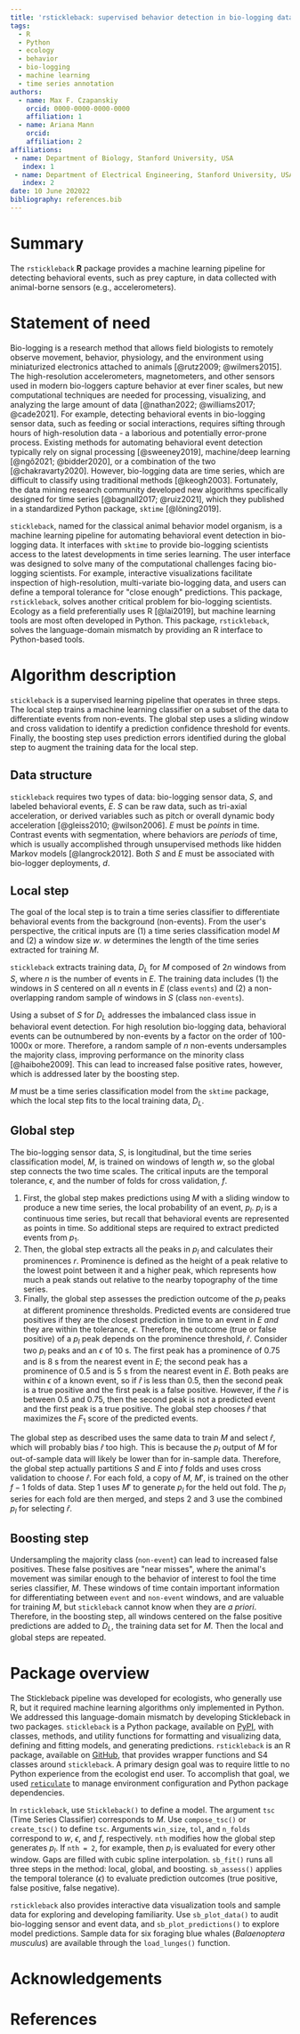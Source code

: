 ```yaml
---
title: 'rstickleback: supervised behavior detection in bio-logging data'
tags:
  - R
  - Python
  - ecology
  - behavior
  - bio-logging
  - machine learning
  - time series annotation
authors:
  - name: Max F. Czapanskiy
    orcid: 0000-0000-0000-0000
    affiliation: 1
  - name: Ariana Mann
    orcid: 
    affiliation: 2
affiliations:
 - name: Department of Biology, Stanford University, USA
   index: 1
 - name: Department of Electrical Engineering, Stanford University, USA
   index: 2
date: 10 June 202022
bibliography: references.bib
---
```


# Summary

The `rstickleback` **R** package provides a machine learning pipeline for detecting behavioral events, such as prey capture, in data collected with animal-borne sensors (e.g., accelerometers).

# Statement of need

Bio-logging is a research method that allows field biologists to remotely observe movement, behavior, physiology, and the environment using miniaturized electronics attached to animals [@rutz2009; @wilmers2015]. The high-resolution accelerometers, magnetometers, and other sensors used in modern bio-loggers capture behavior at ever finer scales, but new computational techniques are needed for processing, visualizing, and analyzing the large amount of data [@nathan2022; @williams2017; @cade2021]. For example, detecting behavioral events in bio-logging sensor data, such as feeding or social interactions, requires sifting through hours of high-resolution data - a laborious and potentially error-prone process. Existing methods for automating behavioral event detection typically rely on signal processing [@sweeney2019], machine/deep learning [@ngô2021; @bidder2020], or a combination of the two [@chakravarty2020]. However, bio-logging data are time series, which are difficult to classify using traditional methods [@keogh2003]. Fortunately, the data mining research community developed new algorithms specifically designed for time series [@bagnall2017; @ruiz2021], which they published in a standardized Python package, `sktime` [@löning2019].

`stickleback`, named for the classical animal behavior model organism, is a machine learning pipeline for automating behavioral event detection in bio-logging data. It interfaces with `sktime` to provide bio-logging scientists access to the latest developments in time series learning. The user interface was designed to solve many of the computational challenges facing bio-logging scientists. For example, interactive visualizations facilitate inspection of high-resolution, multi-variate bio-logging data, and users can define a temporal tolerance for "close enough" predictions. This package, `rstickleback`, solves another critical problem for bio-logging scientists. Ecology as a field preferentially uses R [@lai2019], but machine learning tools are most often developed in Python. This package, `rstickleback`, solves the language-domain mismatch by providing an R interface to Python-based tools.

# Algorithm description

`stickleback` is a supervised learning pipeline that operates in three steps. The local step trains a machine learning classifier on a subset of the data to differentiate events from non-events. The global step uses a sliding window and cross validation to identify a prediction confidence threshold for events. Finally, the boosting step uses prediction errors identified during the global step to augment the training data for the local step.

## Data structure

`stickleback` requires two types of data: bio-logging sensor data, $S$, and labeled behavioral events, $E$. $S$ can be raw data, such as tri-axial acceleration, or derived variables such as pitch or overall dynamic body acceleration [@gleiss2010; @wilson2006]. $E$ must be *points* in time. Contrast events with segmentation, where behaviors are *periods* of time, which is usually accomplished through unsupervised methods like hidden Markov models [@langrock2012]. Both $S$ and $E$ must be associated with bio-logger deployments, $d$.

## Local step

The goal of the local step is to train a time series classifier to differentiate behavioral events from the background (non-events). From the user's perspective, the critical inputs are (1) a time series classification model $M$ and (2) a window size $w$. $w$ determines the length of the time series extracted for training $M$.

`stickleback` extracts training data, $D_L$ for $M$ composed of $2n$ windows from $S$, where $n$ is the number of events in $E$. The training data includes (1) the windows in $S$ centered on all $n$ events in $E$ (class `events`) and (2) a non-overlapping random sample of windows in $S$ (class `non-events`).

Using a subset of $S$ for $D_L$ addresses the imbalanced class issue in behavioral event detection. For high resolution bio-logging data, behavioral events can be outnumbered by non-events by a factor on the order of 100-1000x or more. Therefore, a random sample of $n$ non-events undersamples the majority class, improving performance on the minority class [@haibohe2009]. This can lead to increased false positive rates, however, which is addressed later by the boosting step.

$M$ must be a time series classification model from the `sktime` package, which the local step fits to the local training data, $D_L$.

## Global step

The bio-logging sensor data, $S$, is longitudinal, but the time series classification model, $M$, is trained on windows of length $w$, so the global step connects the two time scales. The critical inputs are the temporal tolerance, $\epsilon$, and the number of folds for cross validation, $f$.

1.  First, the global step makes predictions using $M$ with a sliding window to produce a new time series, the local probability of an event, $p_l$. $p_l$ is a continuous time series, but recall that behavioral events are represented as points in time. So additional steps are required to extract predicted events from $p_1$.
2.  Then, the global step extracts all the peaks in $p_l$ and calculates their prominences $r$. Prominence is defined as the height of a peak relative to the lowest point between it and a higher peak, which represents how much a peak stands out relative to the nearby topography of the time series.
3.  Finally, the global step assesses the prediction outcome of the $p_l$ peaks at different prominence thresholds. Predicted events are considered true positives if they are the closest prediction in time to an event in $E$ *and* they are within the tolerance, $\epsilon$. Therefore, the outcome (true or false positive) of a $p_l$ peak depends on the prominence threshold, $\hat{r}$. Consider two $p_l$ peaks and an $\epsilon$ of 10 s. The first peak has a prominence of 0.75 and is 8 s from the nearest event in $E$; the second peak has a prominence of 0.5 and is 5 s from the nearest event in $E$. Both peaks are within $\epsilon$ of a known event, so if $\hat{r}$ is less than 0.5, then the second peak is a true positive and the first peak is a false positive. However, if the $\hat{r}$ is between 0.5 and 0.75, then the second peak is not a predicted event and the first peak is a true positive. The global step chooses $\hat{r}$ that maximizes the $F_1$ score of the predicted events.

The global step as described uses the same data to train $M$ and select $\hat{r}$, which will probably bias $\hat{r}$ too high. This is because the $p_l$ output of $M$ for out-of-sample data will likely be lower than for in-sample data. Therefore, the global step actually partitions $S$ and $E$ into $f$ folds and uses cross validation to choose $\hat{r}$. For each fold, a copy of $M$, $M'$, is trained on the other $f-1$ folds of data. Step 1 uses $M'$ to generate $p_l$ for the held out fold. The $p_l$ series for each fold are then merged, and steps 2 and 3 use the combined $p_l$ for selecting $\hat{r}$.

## Boosting step

Undersampling the majority class (`non-event`) can lead to increased false positives. These false positives are "near misses", where the animal's movement was similar enough to the behavior of interest to fool the time series classifier, $M$. These windows of time contain important information for differentiating between `event` and `non-event` windows, and are valuable for training $M$, but `stickleback` cannot know when they are *a priori*. Therefore, in the boosting step, all windows centered on the false positive predictions are added to $D_L$, the training data set for $M$. Then the local and global steps are repeated.

# Package overview

The Stickleback pipeline was developed for ecologists, who generally use R, but it required machine learning algorithms only implemented in Python. We addressed this language-domain mismatch by developing Stickleback in two packages. `stickleback` is a Python package, available on [PyPI](https://pypi.org/project/stickleback/), with classes, methods, and utility functions for formatting and visualizing data, defining and fitting models, and generating predictions. `rstickleback` is an R package, available on [GitHub](https://github.com/FlukeAndFeather/rstickleback), that provides wrapper functions and S4 classes around `stickleback`. A primary design goal was to require little to no Python experience from the ecologist end user. To accomplish that goal, we used [`reticulate`](https://rstudio.github.io/reticulate/) to manage environment configuration and Python package dependencies.

In `rstickleback`, use `Stickleback()` to define a model. The argument `tsc` (Time Series Classifier) corresponds to $M$. Use `compose_tsc()` or `create_tsc()` to define `tsc`. Arguments `win_size`, `tol`, and `n_folds` correspond to $w$, $\epsilon$, and $f$, respectively. `nth` modifies how the global step generates $p_l$. If `nth = 2`, for example, then $p_l$ is evaluated for every other window. Gaps are filled with cubic spline interpolation. `sb_fit()` runs all three steps in the method: local, global, and boosting. `sb_assess()` applies the temporal tolerance ($\epsilon$) to evaluate prediction outcomes (true positive, false positive, false negative).

`rstickleback` also provides interactive data visualization tools and sample data for exploring and developing familiarity. Use `sb_plot_data()` to audit bio-logging sensor and event data, and `sb_plot_predictions()` to explore model predictions. Sample data for six foraging blue whales (*Balaenoptera musculus*) are available through the `load_lunges()` function.

# Acknowledgements

# References
